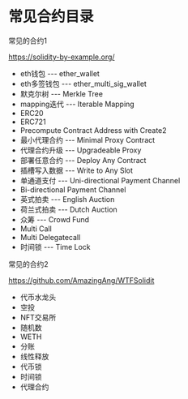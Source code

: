 # 常见合约目录

常见的合约1

https://solidity-by-example.org/

- eth钱包 --- ether_wallet
- eth多签钱包 --- ether_multi_sig_wallet
- 默克尔树 --- Merkle Tree
- mapping迭代 --- Iterable Mapping
- ERC20
- ERC721
- Precompute Contract Address with Create2
- 最小代理合约 --- Minimal Proxy Contract
- 代理合约升级 --- Upgradeable Proxy
- 部署任意合约 --- Deploy Any Contract
- 插槽写入数据 --- Write to Any Slot
- 单通道支付 --- Uni-directional Payment Channel
- Bi-directional Payment Channel
- 英式拍卖 --- English Auction
- 荷兰式拍卖 --- Dutch Auction
- 众筹 --- Crowd Fund
- Multi Call
- Multi Delegatecall
- 时间锁 --- Time Lock



常见的合约2

https://github.com/AmazingAng/WTFSolidit

- 代币水龙头
- 空投
- NFT交易所
- 随机数
- WETH
- 分账
- 线性释放
- 代币锁
- 时间锁
- 代理合约